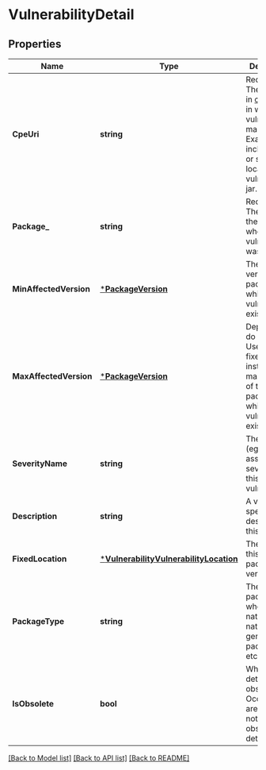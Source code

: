 # VulnerabilityDetail

## Properties
Name | Type | Description | Notes
------------ | ------------- | ------------- | -------------
**CpeUri** | **string** | Required. The CPE URI in [cpe format](https://cpe.mitre.org/specification/) in which the vulnerability manifests. Examples include distro or storage location for vulnerable jar. | [optional] [default to null]
**Package_** | **string** | Required. The name of the package where the vulnerability was found. | [optional] [default to null]
**MinAffectedVersion** | [***PackageVersion**](packageVersion.md) | The min version of the package in which the vulnerability exists. | [optional] [default to null]
**MaxAffectedVersion** | [***PackageVersion**](packageVersion.md) | Deprecated, do not use. Use fixed_location instead.  The max version of the package in which the vulnerability exists. | [optional] [default to null]
**SeverityName** | **string** | The severity (eg: distro assigned severity) for this vulnerability. | [optional] [default to null]
**Description** | **string** | A vendor-specific description of this note. | [optional] [default to null]
**FixedLocation** | [***VulnerabilityVulnerabilityLocation**](vulnerabilityVulnerabilityLocation.md) | The fix for this specific package version. | [optional] [default to null]
**PackageType** | **string** | The type of package; whether native or non native(ruby gems, node.js packages etc). | [optional] [default to null]
**IsObsolete** | **bool** | Whether this detail is obsolete. Occurrences are expected not to point to obsolete details. | [optional] [default to null]

[[Back to Model list]](../README.md#documentation-for-models) [[Back to API list]](../README.md#documentation-for-api-endpoints) [[Back to README]](../README.md)


